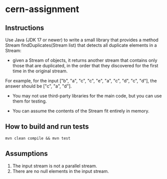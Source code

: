 # cern-assignment

## Instructions 

Use Java (JDK 17 or newer) to write a small library that provides a method <T extends Serializable> Stream<T> findDuplicates(Stream<T> list) that detects all duplicate elements in a Stream:

- given a Stream of objects, it returns another stream that contains only those that are duplicated, in the order that they discovered for the first time in the original stream.

For example, for the input ["b", "a", "c", "c", "e", "a", "c", "d", "c", "d"], the answer should be ["c", "a", "d"].

- You may not use third-party libraries for the main code, but you can use them for testing.

- You can assume the contents of the Stream fit entirely in memory.

## How to build and run tests

```
mvn clean compile && mvn test
```

## Assumptions 
1. The input stream is not a parallel stream.
2. There are no null elements in the input stream.